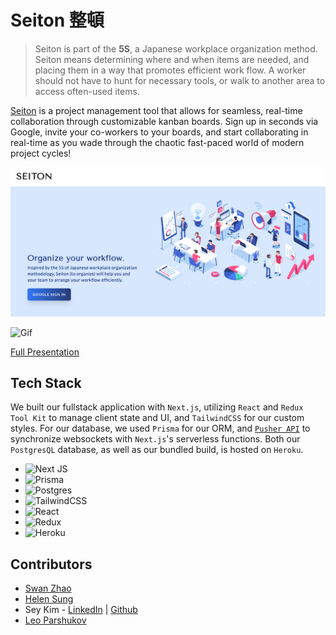 # Seiton 整頓

> Seiton is part of the **5S**, a Japanese workplace organization method. Seiton means determining where and when items are needed, and placing them in a way that promotes efficient work flow. A worker should not have to hunt for necessary tools, or walk to another area to access often-used items. 

[Seiton](https://seiton-fsa.herokuapp.com/orgs) is a project management tool that allows for seamless, real-time collaboration through customizable kanban boards. Sign up in seconds via Google, invite your co-workers to your boards, and start collaborating in real-time as you wade through the chaotic fast-paced world of modern project cycles! 

!['Seiton'](./seiton-home.png)

<!-- ![from_giphy](https://media.giphy.com/media/cZdjq5yeMpT8jFimxa/giphy.gif) -->

![Gif](./readme.gif)

[Full Presentation](https://www.youtube.com/watch?v=AKf6ypBnmvc)

## Tech Stack

We built our fullstack application with `Next.js`, utilizing `React` and `Redux Tool Kit` to manage client state and UI, and `TailwindCSS` for our custom styles. For our database, we used `Prisma` for our ORM, and [`Pusher API`](https://pusher.com/) to synchronize websockets with `Next.js`'s serverless functions. Both our `PostgresQL` database, as well as our bundled build, is hosted on `Heroku`.

- ![Next JS](https://img.shields.io/badge/Next-black?style=for-the-badge&logo=next.js&logoColor=white)
- ![Prisma](https://img.shields.io/badge/Prisma-3982CE?style=for-the-badge&logo=Prisma&logoColor=white)
- ![Postgres](https://img.shields.io/badge/postgres-%23316192.svg?style=for-the-badge&logo=postgresql&logoColor=white)
- ![TailwindCSS](https://img.shields.io/badge/tailwindcss-%2338B2AC.svg?style=for-the-badge&logo=tailwind-css&logoColor=white)
- ![React](https://img.shields.io/badge/react-%2320232a.svg?style=for-the-badge&logo=react&logoColor=%2361DAFB)
- ![Redux](https://img.shields.io/badge/redux-%23593d88.svg?style=for-the-badge&logo=redux&logoColor=white)
- ![Heroku](https://img.shields.io/badge/heroku-%23430098.svg?style=for-the-badge&logo=heroku&logoColor=white)

## Contributors

- [Swan Zhao](https://github.com/swan-zhao)
- [Helen Sung](https://github.com/helsung)
- Sey Kim - [LinkedIn](https://www.linkedin.com/in/sey-kim/) | [Github](https://github.com/iseykim)
- [Leo Parshukov](https://github.com/leon86ka)


